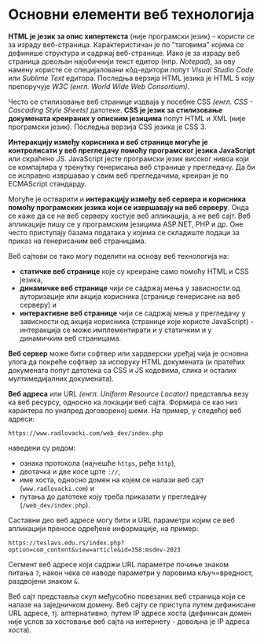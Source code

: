 # Основни елементи веб технологија

**HTML је језик за опис хипертекста** (није програмски језик) - користи се за
израду веб-страница. Карактеристичан је по "таговима" којима се дефинише
структура и садржај веб-странице. Иако је за израду веб страница довољан
најобичнији текст едитор (нпр. *Notepad*), за ову намену користе се
специјаловани кôд-едитори попут *Visual Studio Code* или *Sublime Text*
едитора. Последња верзија HTML језика је HTML 5 коју препоручује *W3C (енгл.
World Wide Web Consortium)*.

Често се стилизовање веб странице издваја у посебне CSS *(енгл. CSS - Cascading
Style Sheets)* датотеке. **CSS је језик за стилизовање докумената креираних у
описним језицима** попут HTML и XML (није програмски језик). Последња верзија
CSS језика је CSS 3.

**Интеракцију између корисника и веб странице могуће је контролисати у веб
прегледачу помоћу програмског језика JavaScript** или скраћено JS. JavaScript
јесте програмски језик високог нивоа који се компајлира у тренутку генерисања
веб странице у прегледачу. Да би се исправно извршавао у свим веб прегледачима,
креиран је по ECMAScript стандарду.

Могуће је остварити и **интеракцију између веб сервера и корисника помоћу
програмских језика који се извршавају на веб серверу**. Онда се каже да се
на веб серверу хостује веб апликација, а не веб сајт. Веб апликације пишу се
у програмским језицима ASP.NET, PHP и др. Оне често приступају базама података
у којима се складиште подаци за приказ на генерисаним веб страницама.

Веб сајтови се тако могу поделити на основу веб технологија на:

- **статичке веб странице** које су креиране само помоћу HTML и CSS језика,
- **динамичке веб странице** чији се садржај мења у зависности од ауторизације
или акција корисника (странице генерисане на веб серверу) и
- **интерактивне веб странице** чији се садржај мења у прегледачу у зависности
од акција корисника (странице које користе JavaScript) - интеракција се може
имплементирати и у статичким и у динамичким веб страницама.

**Веб сервер** може бити софтвер или хардверски уређај чија је основна улога да
покреће софтвер за испоруку HTML докумената (и пратећих докумената попут
датотека са CSS и JS кодовима, слика и осталих мултимедијалних докумената).

**Веб адреса** или URL *(енгл. Uniform Resource Locator)* представља везу ка
веб ресурсу, односно ка локацији веб сајта. Формира се као низ карактера по
унапред договореној шеми. На пример, у следећој веб адреси:

```text
https://www.radlovacki.com/web_dev/index.php
```

наведени су редом:

- ознака протокола (најчешће `https`, ређе `http`),
- двотачка и две косе црте `://`,
- име хоста, односно домен на којем се налази веб сајт (`www.radlovacki.com`) и
- путања до датотеке коју треба приказати у прегледачу (`/web_dev/index.php`).

Саставни део веб адресе могу бити и URL параметри којим се веб апликацији
преносе одређене информације, на пример:

```text
https://teslavs.edu.rs/index.php?option=com_content&view=article&id=358:msdev-2023
```

Сегмент веб адресе који садржи URL параметре почиње знаком питања `?`, након
чека се наводе параметри у паровима кључ=вредност, раздвојени знаком `&`.

Веб сајт представља скуп међусобно повезаних веб страница који се налазе на
заједничком домену. Веб сајту се приступа путем дефинисане URL адресе, тј.
алтернативно, путем IP адресе хоста (дефинисан домен није услов за хостовање
веб сајта на интернету - довољна је IP адреса хоста).
